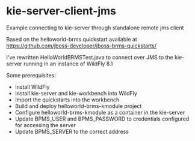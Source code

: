 # kie-server-client-jms
Example connecting to kie-server through standalone remote jms client

Based on the helloworld-brms quickstart available at https://github.com/jboss-developer/jboss-brms-quickstarts/

I've rewritten HelloWorldBRMSTest.java to connect over JMS to the kie-server running in an instance of WildFly 8.1

Some prerequisites:

* Install WildFly
* Install kie-server and kie-workbench into WildFly
* Import the quickstarts into the workbench
* Build and deploy helloworld-brms-kmodule project
* Configure helloworld-brms-kmodule as a container in the kie-server
* Update BPMS_USER and BPMS_PASSWORD to credentials configured for accessing the server
* Update BPMS_SERVER to the correct address
